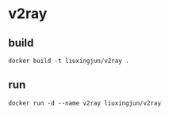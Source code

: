 # v2ray

## build 

```
docker build -t liuxingjun/v2ray .
```
## run 
```
docker run -d --name v2ray liuxingjun/v2ray
```